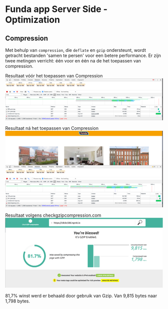 # Funda app Server Side - Optimization

## Compression
Met behulp van `compression`, die `deflate` en `gzip` ondersteunt, wordt getracht bestanden 'samen te persen' voor een betere performance. Er zijn twee metingen verricht: één voor en één na de het toepassen van compression.

Resultaat vóór het toepassen van Compression
![alt tag](https://github.com/nooroel-imamdi/funda-server-side/blob/optimization/voor-gzip.png?raw=true)

Resultaat ná het toepassen van Compression
![alt tag](https://github.com/nooroel-imamdi/funda-server-side/blob/optimization/na-gzip.png?raw=true)

Resultaat volgens checkgzipcompression.com
![alt tag](https://github.com/nooroel-imamdi/funda-server-side/blob/optimization/gzip-checker.png?raw=true)

81,7% winst werd er behaald door gebruik van Gzip. Van 9,815 bytes naar 1,798 bytes. 


